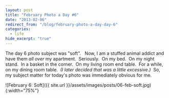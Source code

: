 ```yaml
---
layout: post
title: "February Photo a Day #6"
date: "2013-02-06"
redirect_from: "/blog/february-photo-a-day-day-6"
categories:
  - life
hide_excerpt: "true"
---
```


The day 6 photo subject was "soft".   Now, I am a stuffed animal addict and have them _all over_ my apartment.  Seriously.  On my bed.  On my night stand.  In a basket in the corner.  On my living room end table.  For a while, on my dining room table.  _(I later decided that was a little excessive.)_  So, my subject matter for today's photo was immediately obvious for me.

![February 6: Soft]({{ site.url }}/assets/images/posts/06-feb-soft.jpg){:width="75%"}
